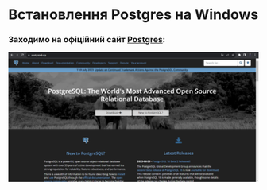 # Встановлення Postgres на Windows

### Заходимо на офіційний сайт [Postgres](https://www.postgresql.org/):

![](images/01.jpg)

